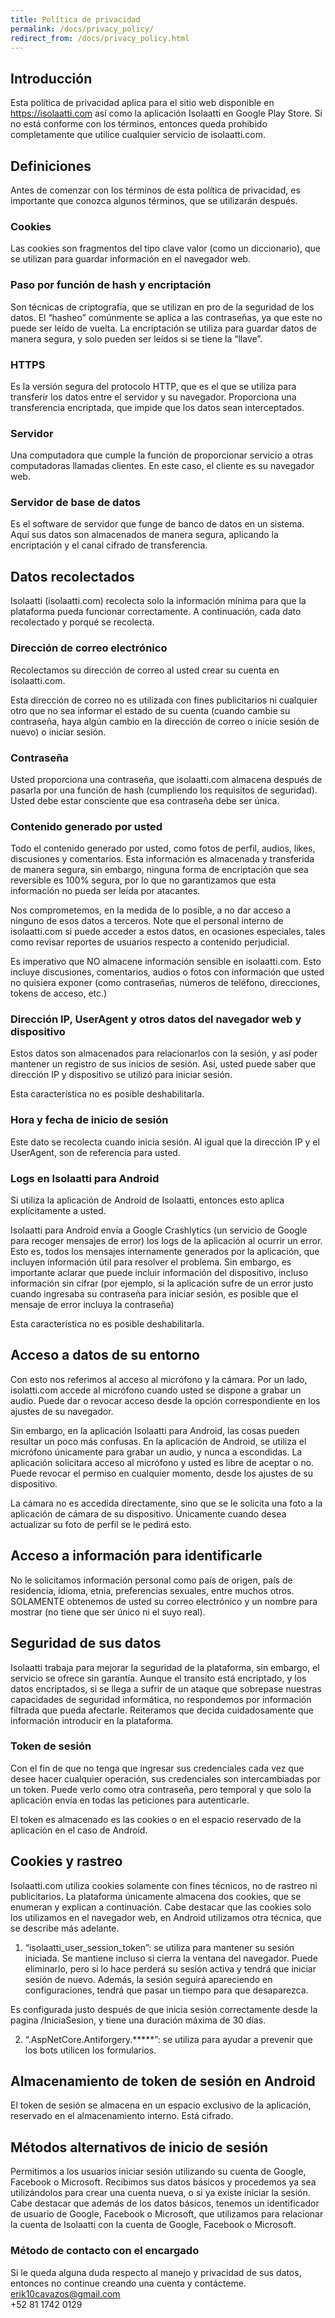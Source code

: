 ```yaml
---
title: Política de privacidad
permalink: /docs/privacy_policy/
redirect_from: /docs/privacy_policy.html
---
```


## Introducción
Esta política de privacidad aplica para el sitio web disponible en https://isolaatti.com así como la aplicación Isolaatti en Google Play Store. Si no está conforme con los términos, entonces queda prohibido completamente que utilice cualquier servicio de isolaatti.com.

## Definiciones 
Antes de comenzar con los términos de esta política de privacidad, es importante que conozca algunos términos, que se utilizarán después.

### Cookies
Las cookies son fragmentos del tipo clave valor (como un diccionario), que se utilizan para guardar información en el navegador web.

### Paso por función de hash y encriptación
Son técnicas de criptografía, que se utilizan en pro de la seguridad de los datos. El “hasheo” comúnmente se aplica a las contraseñas, ya que este no puede ser leído de vuelta. La encriptación se utiliza para guardar datos de manera segura, y solo pueden ser leídos si se tiene la “llave”.

### HTTPS
Es la versión segura del protocolo HTTP, que es el que se utiliza para transferir los datos entre el servidor y su navegador. Proporciona una transferencia encriptada, que impide que los datos sean interceptados.

### Servidor
Una computadora que cumple la función de proporcionar servicio a otras computadoras llamadas clientes. En este caso, el cliente es su navegador web.

### Servidor de base de datos
Es el software de servidor que funge de banco de datos en un sistema. Aquí sus datos son almacenados de manera segura, aplicando la encriptación y el canal cifrado de transferencia.

## Datos recolectados
Isolaatti (isolaatti.com) recolecta solo la información mínima para que la plataforma pueda funcionar correctamente. A continuación, cada dato recolectado y porqué se recolecta.

### Dirección de correo electrónico
Recolectamos su dirección de correo al usted crear su cuenta en isolaatti.com. 

Esta dirección de correo no es utilizada con fines publicitarios ni cualquier otro que no sea informar el estado de su cuenta (cuando cambie su contraseña, haya algún cambio en la dirección de correo o inicie sesión de nuevo) o iniciar sesión.

### Contraseña
Usted proporciona una contraseña, que isolaatti.com almacena después de pasarla por una función de hash (cumpliendo los requisitos de seguridad). Usted debe estar consciente que esa contraseña debe ser única.

### Contenido generado por usted
Todo el contenido generado por usted, como fotos de perfil, audios, likes, discusiones y comentarios. Esta información es almacenada y transferida de manera segura, sin embargo, ninguna forma de encriptación que sea reversible es 100% segura, por lo que no garantizamos que esta información no pueda ser leída por atacantes.

Nos comprometemos, en la medida de lo posible, a no dar acceso a ninguno de esos datos a terceros. Note que el personal interno de isolaatti.com si puede acceder a estos datos, en ocasiones especiales, tales como revisar reportes de usuarios respecto a contenido perjudicial.

Es imperativo que NO almacene información sensible en isolaatti.com. Esto incluye discusiones, comentarios, audios o fotos con información que usted no quisiera exponer (como contraseñas, números de teléfono, direcciones, tokens de acceso, etc.)

### Dirección IP, UserAgent y otros datos del navegador web y dispositivo
Estos datos son almacenados para relacionarlos con la sesión, y así poder mantener un registro de sus inicios de sesión. Así, usted puede saber que dirección IP y dispositivo se utilizó para iniciar sesión.

Esta característica no es posible deshabilitarla.

### Hora y fecha de inicio de sesión
Este dato se recolecta cuando inicia sesión. Al igual que la dirección IP y el UserAgent, son de referencia para usted.

### Logs en Isolaatti para Android
Si utiliza la aplicación de Android de Isolaatti, entonces esto aplica explícitamente a usted.

Isolaatti para Android envía a Google Crashlytics (un servicio de Google para recoger mensajes de error) los logs de la aplicación al ocurrir un error. Esto es, todos los mensajes internamente generados por la aplicación, que incluyen información útil para resolver el problema. Sin embargo, es importante aclarar que puede incluir información del dispositivo, incluso información sin cifrar (por ejemplo, si la aplicación sufre de un error justo cuando ingresaba su contraseña para iniciar sesión, es posible que el mensaje de error incluya la contraseña)

Esta característica no es posible deshabilitarla.

## Acceso a datos de su entorno
Con esto nos referimos al acceso al micrófono y la cámara. Por un lado, isolatti.com accede al micrófono cuando usted se dispone a grabar un audio. Puede dar o revocar acceso desde la opción correspondiente en los ajustes de su navegador. 

Sin embargo, en la aplicación Isolaatti para Android, las cosas pueden resultar un poco más confusas. En la aplicación de Android, se utiliza el micrófono únicamente para grabar un audio, y nunca a escondidas. La aplicación solicitara acceso al micrófono y usted es libre de aceptar o no. Puede revocar el permiso en cualquier momento, desde los ajustes de su dispositivo.

La cámara no es accedida directamente, sino que se le solicita una foto a la aplicación de cámara de su dispositivo. Únicamente cuando desea actualizar su foto de perfil se le pedirá esto.

## Acceso a información para identificarle
No le solicitamos información personal como país de origen, país de residencia, idioma, etnia, preferencias sexuales, entre muchos otros. SOLAMENTE obtenemos de usted su correo electrónico y un nombre para mostrar (no tiene que ser único ni el suyo real).

## Seguridad de sus datos
Isolaatti trabaja para mejorar la seguridad de la plataforma, sin embargo, el servicio se ofrece sin garantía. Aunque el transito está encriptado, y los datos encriptados, si se llega a sufrir de un ataque que sobrepase nuestras capacidades de seguridad informática, no respondemos por información filtrada que pueda afectarle. Reiteramos que decida cuidadosamente que información introducir en la plataforma.

### Token de sesión
Con el fin de que no tenga que ingresar sus credenciales cada vez que desee hacer cualquier operación, sus credenciales son intercambiadas por un token. Puede verlo como otra contraseña, pero temporal y que solo la aplicación envía en todas las peticiones para autenticarle.

El token es almacenado es las cookies o en el espacio reservado de la aplicación en el caso de Android.

## Cookies y rastreo
Isolaatti.com utiliza cookies solamente con fines técnicos, no de rastreo ni publicitarios. La plataforma únicamente almacena dos cookies, que se enumeran y explican a continuación. Cabe destacar que las cookies solo los utilizamos en el navegador web, en Android utilizamos otra técnica, que se describe más adelante.

1.	“isolaatti_user_session_token”: se utiliza para mantener su sesión iniciada. Se mantiene incluso si cierra la ventana del navegador. Puede eliminarlo, pero si lo hace perderá su sesión activa y tendrá que iniciar sesión de nuevo. Además, la sesión seguirá apareciendo en configuraciones, tendrá que pasar un tiempo para que desaparezca.

Es configurada justo después de que inicia sesión correctamente desde la pagina /IniciaSesion, y tiene una duración máxima de 30 días.

2.	“.AspNetCore.Antiforgery.*****”: se utiliza para ayudar a prevenir que los bots utilicen los formularios.

## Almacenamiento de token de sesión en Android
El token de sesión se almacena en un espacio exclusivo de la aplicación, reservado en el almacenamiento interno. Está cifrado.

## Métodos alternativos de inicio de sesión
Permitimos a los usuarios iniciar sesión utilizando su cuenta de Google, Facebook o Microsoft.  Recibimos sus datos básicos y procedemos ya sea utilizándolos para crear una cuenta nueva, o si ya existe iniciar la sesión. Cabe destacar que además de los datos básicos, tenemos un identificador de usuario de Google, Facebook o Microsoft, que utilizamos para relacionar la cuenta de Isolaatti con la cuenta de Google, Facebook o Microsoft.

### Método de contacto con el encargado
Si le queda alguna duda respecto al manejo y privacidad de sus datos, entonces no continue creando una cuenta y contácteme.  
erik10cavazos@gmail.com  
+52 81 1742 0129
